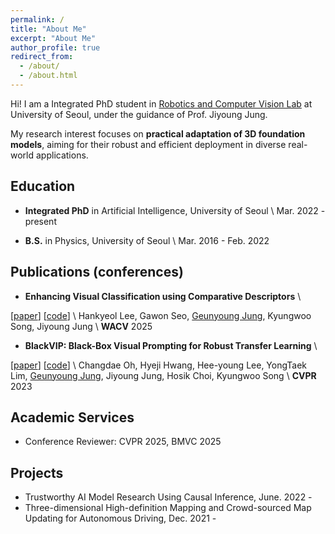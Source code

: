 ```yaml
---
permalink: /
title: "About Me"
excerpt: "About Me"
author_profile: true
redirect_from:
  - /about/
  - /about.html
---
```


<!-- I'm a Integrated PhD student in <u><a href="https://rcv.uos.ac.kr/" style="color: #009B8B; text-decoration:none">Robotics and Computer Vision Lab</a></u> at UOS, under the guidance of Prof. Jiyoung Jung. -->
Hi! I am a Integrated PhD student in [Robotics and Computer Vision Lab](https://sites.google.com/view/rcvuos/home) at University of Seoul, under the guidance of Prof. Jiyoung Jung.

My research interest focuses on **practical adaptation of 3D foundation models**, aiming for their robust and efficient deployment in diverse real-world applications.
<!-- - 3D point cloud -->

<!-- ## News
Feb. 2023. One paper accepted to <a href="https://cvpr2023.thecvf.com/" style="color: #009B8B; text-decoration:none">**CVPR 2023**</a> -->

## Education
- **Integrated PhD** in Artificial Intelligence, University of Seoul \\
Mar. 2022 - present

- **B.S.** in Physics, University of Seoul \\
Mar. 2016 - Feb. 2022


<!-- ## Awards & Honors -->
<!-- - **Best Paper Award (President's prize)** \\
University of Seoul, 2023
- **Outstanding Presentation Award (Top-2), Data and AI-driven Chemicals Management Workshop** \\
University of Seoul, 2023
- **Student Travel Awards** \\
KDD, 2022 -->
<!-- - **Academic Excellence Scholarship (Top 5%)** \\
Dept. of Statistics, University of Seoul, 2021
- **Academic Excellence Scholarship (Top 5%)** \\
Dept. of Statistics, University of Seoul, 2020 -->


<!-- ## Work Experiences -->

## Publications (conferences)
<!-- (<span style="color:darkred">*conference*</span>, <span style="color: #3700FF">*journal*</span>) -->

- **Enhancing Visual Classification using Comparative Descriptors** \\
<!-- <u><a href="https://arxiv.org/abs/2303.14773" style="color: #009B8B; text-decoration: none;">[paper]</a></u> <u><a href="https://github.com/changdaeoh/BlackVIP" style="color: #009B8B; text-decoration: none;">[code]</a></u> \\ -->
[[paper](https://arxiv.org/abs/2411.05357)] [[code](https://github.com/hk1ee/Comparative-CLIP)] \\
Hankyeol Lee, Gawon Seo, <u>Geunyoung Jung</u>, Kyungwoo Song, Jiyoung Jung \\
**WACV** 2025

- **BlackVIP: Black-Box Visual Prompting for Robust Transfer Learning** \\
<!-- <u><a href="https://arxiv.org/abs/2303.14773" style="color: #009B8B; text-decoration: none;">[paper]</a></u> <u><a href="https://github.com/changdaeoh/BlackVIP" style="color: #009B8B; text-decoration: none;">[code]</a></u> \\ -->
[[paper](https://arxiv.org/abs/2303.14773)] [[code](https://github.com/changdaeoh/BlackVIP)] \\
Changdae Oh, Hyeji Hwang, Hee-young Lee, YongTaek Lim, <u>Geunyoung Jung</u>, Jiyoung Jung, Hosik Choi, Kyungwoo Song \\
**CVPR** 2023
<!-- <span style="color:darkred">**CVPR**</span> 2023 -->

<!-- ## Publications (journals) -->

<!--   , <span style="color:red">_Spotlight Presentation_</span> (acceptance = 176 / 3391 = 5.1%)  -->

<!-- ## Preprints -->

<!-- ## Invited Talks -->

## Academic Services
- Conference Reviewer: CVPR 2025, BMVC 2025

## Projects
- Trustworthy AI Model Research Using Causal Inference, June. 2022 - 
- Three-dimensional High-definition Mapping and Crowd-sourced Map Updating for Autonomous Driving, Dec. 2021 -
